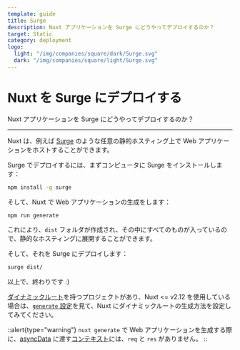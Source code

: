 ```yaml
---
template: guide
title: Surge
description: Nuxt アプリケーションを Surge にどうやってデプロイするのか？
target: Static
category: deployment
logo:
  light: "/img/companies/square/dark/Surge.svg"
  dark: "/img/companies/square/light/Surge.svg"
---
```

# Nuxt を Surge にデプロイする

Nuxt アプリケーションを Surge にどうやってデプロイするのか？

---

Nuxt は、例えば [Surge](https://surge.sh/) のような任意の静的ホスティング上で Web アプリケーションをホストすることができます。

Surge でデプロイするには、まずコンピュータに Surge をインストールします：

```bash
npm install -g surge
```

そして、Nuxt で Web アプリケーションの生成をします：

```bash
npm run generate
```

これにより、`dist` フォルダが作成され、その中にすべてのものが入っているので、静的なホスティングに展開することができます。

そして、それを Surge にデプロイします：

```bash
surge dist/
```

以上で、終わりです :)

[ダイナミックルート](/docs/directory-structure/pages#dynamic-pages)を持つプロジェクトがあり、Nuxt <= v2.12 を使用している場合は、[`generate` 設定](/docs/configuration-glossary/configuration-generate)を見て、Nuxt にダイナミックルートの生成方法を設定してみてください。

::alert{type="warning"}
`nuxt generate` で Web アプリケーションを生成する際に、[asyncData](/docs/features/data-fetching) に渡す[コンテキスト](/docs/internals-glossary/context)には、`req` と `res` がありません。
::
